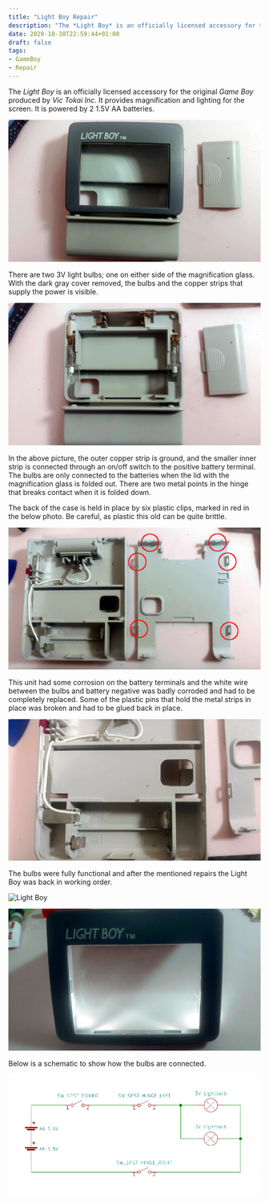 ```yaml
---
title: "Light Boy Repair"
description: "The *Light Boy* is an officially licensed accessory for the original *Game Boy* produced by *Vic Tokai Inc*."
date: 2020-10-30T22:59:44+01:00
draft: false
tags:
- GameBoy
- Repair
---
```


The *Light Boy* is an officially licensed accessory for the original *Game Boy* produced by *Vic Tokai Inc*.
It provides magnification and lighting for the screen. It is powered by 2 1.5V AA batteries.

![Light Boy](./images/1.jpg)

There are two 3V light bulbs; one on either side of the magnification glass.
With the dark gray cover removed, the bulbs and the copper strips that supply the power is visible.

![Light Boy](./images/2.jpg)

In the above picture, the outer copper strip is ground, and the smaller inner strip is connected through an on/off switch to the positive battery terminal.
The bulbs are only connected to the batteries when the lid with the magnification glass is folded out.
There are two metal points in the hinge that breaks contact when it is folded down.

The back of the case is held in place by six plastic clips, marked in red in the below photo.
Be careful, as plastic this old can be quite brittle.

![Light Boy](./images/3.jpg)

This unit had some corrosion on the battery terminals and the white wire between the bulbs and battery negative was badly corroded and had to be completely replaced.
Some of the plastic pins that hold the metal strips in place was broken and had to be glued back in place.

![Light Boy](./images/4.jpg)

The bulbs were fully functional and after the mentioned repairs the Light Boy was back in working order.

![Light Boy](./images/5.jpg)

![Light Boy](./images/6.jpg)

Below is a schematic to show how the bulbs are connected.

![Light Boy](./images/schematic.png)